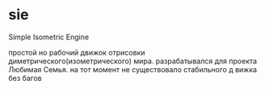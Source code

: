 # sie
 Simple Isometric Engine

простой но рабочий движок отрисовки диметрического(изометрического) мира. разрабатывался для проекта Любимая Семья. на тот момент не существовало стабильного д вижка без багов